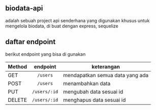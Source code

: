 ## biodata-api 
 
adalah sebuah project api senderhana yang digunakan khusus untuk mengelola biodata, di buat dengan express, sequelize

## daftar endpoint 

berikut endpoint yang bisa di gunakan

| Method | endpoint | keterangan |
| -------- | :----: | ---- |
| GET | `/users` | mendapatkan semua data yang ada |
| POST | `/users` | menambahkan data |
| PUT | `/users/:id` | mengubah data sesuai id |
| DELETE | `/users/:id` | menghapus data sesuai id |



